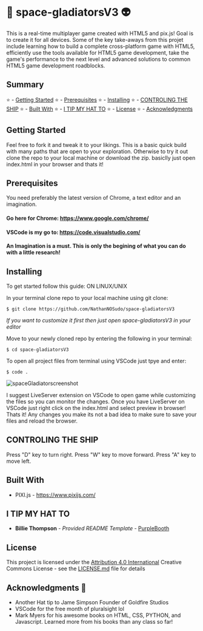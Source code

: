 # :rocket: space-gladiatorsV3 :alien:

This is a real-time multiplayer game created with HTML5 and 
pix.js! Goal is to create it for all devices. Some of the key take-aways from this projet include learning how to build a complete cross-platform game with HTML5, efficiently use the tools available for HTML5 game development, take the game's performance to the next level and advanced solutions to common HTML5 game development roadblocks.

## Summary

 :star: - [Getting Started](#getting-started)
 :star: - [Prerequisites](#Prerequisites)
 :star: - [Installing](#Installing)
 :star: - [CONTROLING THE SHIP](#CONTROLING-THE-SHIP)
 :star: - [Built With](#Built-With)
 :star: - [I TIP MY HAT TO](#I-TIP-MY-HAT-TO)
 :star: - [License](#license)
 :star: - [Acknowledgments](#acknowledgments)

## Getting Started

Feel free to fork it and tweak it to your likings. This is a basic quick build with many paths that are open to your exploration. Otherwise to try it out clone the repo to your local machine or download the zip. basiclly just open index.html in your browser and thats it!             

## Prerequisites

You need preferably the latest version of Chrome, a text editor and an imagination.

 ####  Go here for Chrome: https://www.google.com/chrome/
 #### VSCode is my go to: https://code.visualstudio.com/
 ####  An Imagination is a must. This is only the begining of what you can do with a little research!

## Installing

To get started follow this guide:
ON LINUX/UNIX


In your terminal clone repo to your local machine using git clone:
```
$ git clone https://github.com/NathanNOSudo/space-gladiatorsV3   
```
*If you want to customize it first then just open space-gladiatorsV3 in your editor*

Move to your newly cloned repo by entering the following in your terminal:
```
$ cd space-gladiatorsV3
```
To open all project files from terminal using VSCode just tpye and enter:
```
$ code .
```
![spaceGladiatorscreenshot](https://user-images.githubusercontent.com/49554888/79681607-30870080-81e1-11ea-86d6-b388d6e551b3.png)

I suggest LiveServer extension on VSCode to open game while customizing the 
files so you can monitor the changes. Once you have LiveServer on VSCode just
right click on the index.html and select preview in browser!
Thats it! Any changes you make its not a bad idea to make sure to 
save your files and reload the browser.

## CONTROLING THE SHIP

 Press "D" key to turn right.
 Press "W" key to move forward.
 Press "A" key to move left.

## Built With

  - PIXI.js - https://www.pixijs.com/

## I TIP MY HAT TO

  - **Billie Thompson** - *Provided README Template* -
    [PurpleBooth](https://github.com/PurpleBooth)

## License

This project is licensed under the [Attribution 4.0
International](LICENSE.md) Creative Commons License - see the
[LICENSE.md](LICENSE.md) file for details

## Acknowledgments :checkered_flag:

  - Another Hat tip to Jame Simpson Founder of Goldfire Studios
  - VSCode for the free month of pluralsight lol
  - Mark Myers for his awesome books on HTML, CSS, PYTHON, and Javascript. Learned more from his books than any class so far!
